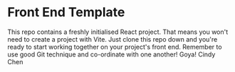# Front End Template

This repo contains a freshly initialised React project. That means you won't need to create a project with Vite. Just clone this repo down and you're ready to start working together on your project's front end. Remember to use good Git technique and co-ordinate with one another!
Goya!
Cindy Chen
